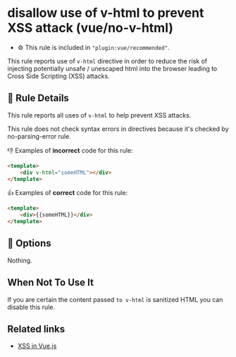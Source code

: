 # disallow use of v-html to prevent XSS attack (vue/no-v-html)

- :gear: This rule is included in `"plugin:vue/recommended"`.

This rule reports use of `v-html` directive in order to reduce the risk of injecting potentially unsafe / unescaped html into the browser leading to Cross Side Scripting (XSS) attacks.

## :book: Rule Details

This rule reports all uses of `v-html` to help prevent XSS attacks.

This rule does not check syntax errors in directives because it's checked by no-parsing-error rule.

:-1: Examples of **incorrect** code for this rule:

```html
<template>
    <div v-html="someHTML"></div>
</template>
```

:+1: Examples of **correct** code for this rule:

```html
<template>
    <div>{{someHTML}}</div>
</template>
```

## :wrench: Options

Nothing.

## When Not To Use It

If you are certain the content passed `to v-html` is sanitized HTML you can disable this rule.

## Related links

- [XSS in Vue.js](https://blog.sqreen.io/xss-in-vue-js/)
